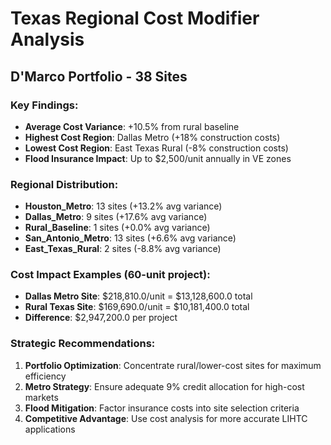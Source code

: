 # Texas Regional Cost Modifier Analysis
## D'Marco Portfolio - 38 Sites

### Key Findings:
- **Average Cost Variance**: +10.5% from rural baseline
- **Highest Cost Region**: Dallas Metro (+18% construction costs)
- **Lowest Cost Region**: East Texas Rural (-8% construction costs)
- **Flood Insurance Impact**: Up to $2,500/unit annually in VE zones

### Regional Distribution:
- **Houston_Metro**: 13 sites (+13.2% avg variance)
- **Dallas_Metro**: 9 sites (+17.6% avg variance)
- **Rural_Baseline**: 1 sites (+0.0% avg variance)
- **San_Antonio_Metro**: 13 sites (+6.6% avg variance)
- **East_Texas_Rural**: 2 sites (-8.8% avg variance)

### Cost Impact Examples (60-unit project):
- **Dallas Metro Site**: $218,810.0/unit = $13,128,600.0 total
- **Rural Texas Site**: $169,690.0/unit = $10,181,400.0 total
- **Difference**: $2,947,200.0 per project

### Strategic Recommendations:
1. **Portfolio Optimization**: Concentrate rural/lower-cost sites for maximum efficiency
2. **Metro Strategy**: Ensure adequate 9% credit allocation for high-cost markets
3. **Flood Mitigation**: Factor insurance costs into site selection criteria
4. **Competitive Advantage**: Use cost analysis for more accurate LIHTC applications
